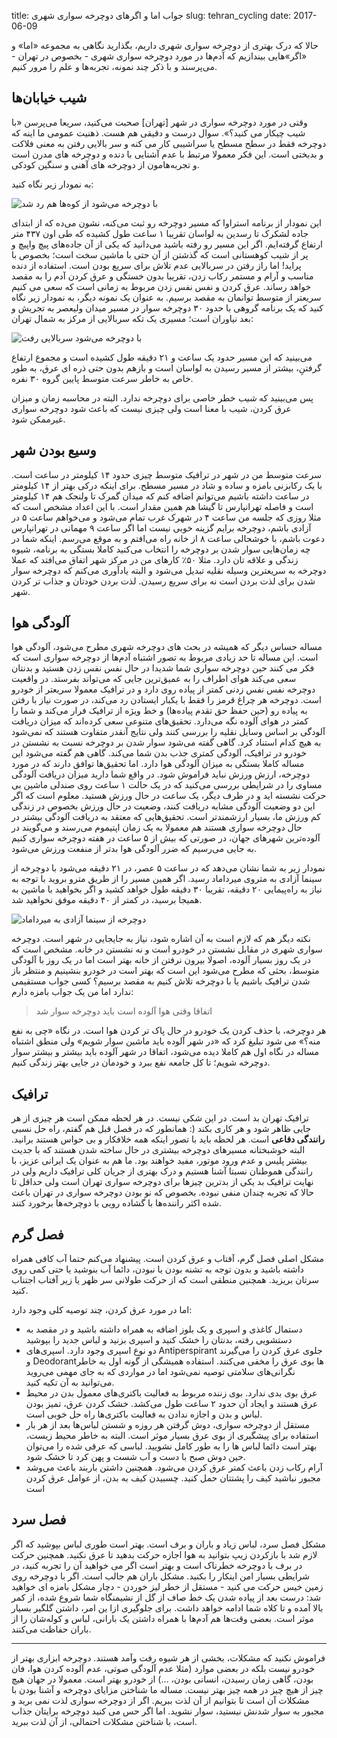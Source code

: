 title: جواب اما و اگرهای دوچرخه سواری شهری
slug: tehran_cycling
date: 2017-06-09

حالا که درک بهتری از دوچرخه سواری شهری داریم، بگذارید نگاهی به مجموعه «اما» و «اگر»هایی بیندازیم که آدم‌ها در مورد دوچرخه سواری شهری - بخصوص در تهران - می‌پرسند و با ذکر چند نمونه، تجربه‌ها و علم را مرور کنیم. 

## شیب خیابان‌ها
وقتی در مورد دوچرخه سواری در شهر [تهران] صحبت می‌کنید، سریعا می‌پرسن «با شیب چیکار می کنید؟». سوال درست و دقیقی هم هست. ذهنیت عمومی ما اینه که دوچرخه فقط در سطح مسطح یا سراشیبی کار می کنه و سر بالایی رفتن به معنی فلاکت و بدبختی است. این فکر معمولا مرتبط با عدم آشنایی با دنده و دوچرخه های مدرن است و تجربه‌هامون از دوچرخه های آهنی و سنگین کودکی.

به نمودار زیر نگاه کنید:

![با دوچرخه می‌شود از کوه‌ها هم رد شد]({filename}/images/strava_lavasan.png)

این نمودار از برنامه استراوا که مسیر دوچرخه رو ثبت می‌کنه، نشون می‌ده که از ابتدای جاده لشکرک تا رسدین به لواسان تقریبا ۱ ساعت طول کشیده که طی اون ۴۳۷ متر ارتفاع گرفته‌ایم. اگر این مسیر رو رفته باشید می‌دانید که یکی از آن جاده‌های پیچ واپیچ و پر از شیب کوهستانی است که گذشتن از آن حتی با ماشین سخت است؛ بخصوص با پراید! اما راز رفتن در سربالایی عدم تلاش برای سریع بودن است. استفاده از دنده مناسب و آرام و مستمر رکاب زدن، تقریبا بدون خستگی و عرق کردن آدم را به مقصد خواهد رساند. عرق کردن و نفس نفس زدن مربوط به زمانی است که سعی می کنیم سریعتر از متوسط توانمان به مقصد برسیم. به عنوان یک نمونه دیگر، به نمودار زیر نگاه کنید که یک برنامه گروهی با حدود ۳۰ دوچرخه سوار در مسیر میدان ولیعصر به تجریش و بعد نیاوران است؛ مسیری یک تکه سربالایی از مرکز به شمال تهران:

![با دوچرخه می‌شود سربالایی رفت]({filename}/images/strava_niavaran.png)

می‌بینید که این مسیر حدود یک ساعت و ۲۱ دقیقه طول کشیده است و مجموع ارتفاع گرفتنِ، بیشتر از مسیر رسیدن به لواسان است و بازهم بدون حتی ذره ای عرق، به طور خاص به خاطر سرعت متوسط پایین گروه ۳۰ نفره. 

پس می‌بینید که *شیب* خطر خاصی برای دوچرخه ندارد. البته در محاسبه زمان و میزان عرق کردن، شیب با معنا است ولی چیزی نیست که باعث شود دوچرخه سواری غیرممکن شود.

## وسیع بودن شهر
سرعت متوسط من در شهر در ترافیک متوسط چیزی حدود ۱۴ کیلومتر در ساعت است. با یک رکابزنی بامزه و ساده و شاد در مسیر مسطح. برای اینکه درکی بهتر از ۱۴ کیلومتر در ساعت داشته باشیم می‌توانم اضافه کنم که میدان گمرک تا ولنجک هم ۱۴ کیلومتر است و فاصله تهرانپارس تا گیشا هم همین مقدار است. با این اعداد مشخص است که مثلا روزی که جلسه من ساعت ۴ در شهرک غرب تمام می‌شود و می‌خواهم ساعت ۵ در آزادی باشم، دوچرخه برایم گزینه خوبی نیست اما اگر ساعت ۹ مهمانی در تهرانپارس دعوت باشم، با خوشحالی ساعت ۸ از خانه راه می‌افتم و به موقع می‌رسم. اینکه شما در چه زمان‌هایی سوار شدن بر دوچرخه را انتخاب می‌کنید کاملا بستگی به برنامه، شیوه زندگی و علاقه تان دارد. مثلا ۵۰٪ کارهای من در مرکز شهر اتفاق می‌افتد که عملا دوچرخه به سریعترین وسیله نقلیه تبدیل می‌شود و البته یادآوری می‌کنم که دوچرخه سوار شدن برای لذت بردن است نه برای سریع رسیدن. لذت بردن خودتان و جذاب تر کردن شهر.


## آلودگی هوا
مساله حساس دیگر که همیشه در بحث های دوچرخه شهری مطرح می‌شود، آلودگی هوا است. این مساله تا حد زیادی مربوط به تصور اشتباه آدم‌ها از دوچرخه سواری است که فکر می کنند حین دوچرخه سواری شما شدیدا در حال نفس نفس زدن هستید و بدنتان سعی می‌کند هوای اطراف را به عمیق‌ترین جایی که می‌تواند بفرستد. در واقعیت دوچرخه نفس نفس زدنی کمتر از پیاده روی دارد و در ترافیک معمولا سریعتر از خودرو است. دوچرخه هر چراغ قرمز را فقط با یکبار ایستادن رد می‌کند، در صورت نیاز با رفتن به پیاده رو (حین حفظ حق تقدم پیاده‌‌ها) و خط ویژه از ترافیک فرار می‌کند و شما را کمتر در هوای آلوده نگه می‌دارد. تحقیق‌های متنوعی سعی کرده‌اند که میزان دریافت آلودگی بر اساس وسایل نقلیه را بررسی کنند ولی نتایج آنقدر متفاوت هستند که نمی‌شود به هیچ کدام استناد کرد. گاهی گفته می‌شود سوار شدن بر دوچرخه نسبت به نشستن در خودرو در ترافیک، آلودگی کمتری جذب بدن شما می‌کند. گاهی هم گفته می‌شود این مساله کاملا بستگی به میزان آلودگی هوا دارد. اما تحقیق‌ها توافق دارند که در مورد دوچرخه، ارزش ورزش نباید فراموش شود. در واقع شما دارید میزان دریافت آلودگی مساوی را در شرایطی بررسی می‌کنید که در یک حالت ۱ ساعت روی صندلی ماشین بی حرکت نشسته اید و در طرف دیگر، یک ساعت در حال ورزش هستید. معلوم است که اگر این دو وضعیت آلودگی مشابه دریافت کنند، وضعیت در حال ورزش بخصوص در زندگی کم ورزش ما، بسیار ارزشمندتر است. تحقیق‌هایی که معتقد به دریافت آلودگی بیشتر در حال دوچرخه سواری هستند هم معمولا به یک زمان اپتیموم می‌رسند و می‌گویند در آلوده‌ترین شهرهای جهان، در صورتی که بیش از ۵ ساعت در هفته دوچرخه سواری کنیم به جایی می‌رسیم که ضرر آلودگی هوا بدتر از منفعت ورزش می‌شود. 

نمودار زیر به شما نشان می‌دهد که در ساعت ۵ عصر، در ۲۱ دقیقه می‌شود با دوچرخه از سینما آزادی به متروی میرداماد رسید. اگر همین مسیر را از طریق مترو بروید با توجه به نیاز به راه‌پیمایی ۲۰ دقیقه، تقریبا ۳۰ دقیقه طول خواهد کشید و اگر بخواهید با ماشین به همیجا برسید، در کمتر از ۴۰ دقیقه موفق نخواهید شد. 

![دوچرخه از سینما‌ آزادی به میرداماد]({filename}/images/strava_mirdamad.png)

نکته دیگر هم که لازم است به آن اشاره شود، نیاز به جایجایی در شهر است. دوچرخه سواری شهری در مقابل نشستن در خودرو است و نه نشستن در خانه. مشخص است که در یک روز بسیار آلوده، اصولا بیرون نرفتن از خانه بهتر است اما در یک روز با آلودگی متوسط، بحثی که مطرح می‌شود این است که بهتر است در خودرو بنشینیم و منتظر باز شدن ترافیک باشیم یا با دوچرخه تلاش کنیم به مقصد برسیم؟ کسی جواب مستقیمی ندارد اما من یک جواب بامزه دارم:

> اتفاقا وقتی هوا آلوده است باید دوچرخه سوار شد

هر دوچرخه، با حذف کردن یک خودرو در حال پاک تر کردن هوا است. در نگاه «چی به نفع منه؟» می ‌شود تبلیغ کرد که «در شهر آلوده باید ماشین سوار شویم» ولی منطق اشتباه مساله در نگاه اول هم کاملا دیده می‌شود، اتفاقا در شهر آلوده باید بیشتر و بیشتر سوار دوچرخه شویم؛ تا کل جامعه نفع ببرد و خودمان در جایی بهتر زندگی کنیم. 

## ترافیک
ترافیک تهران بد است. در این شکی نیست. در هر لحظه ممکن است هر چیزی از هر جایی ظاهر شود و هر کاری بکند (: همانطور که در فصل قبل هم گفتم، راه حل نسبی **رانندگی دفاعی** است. هر لحظه باید با تصور اینکه همه خلافکار و بی حواس هستند برانید. البته خوشبختانه مسیرهای دوچرخه بیشتری در حال ساخته شدن هستند که با جدیت بیشتر پلیس و عدم ورود موتور، مفید خواهند بود. ما هم به عنوان یک ایرانی عزیز، با رانندگی هموطنان نسبتا آشنا هستیم و درک بهتری از جریان کلی ترافیک داریم ولی در نهایت ترافیک بد یکی از بدترین چیزها برای دوچرخه سواری تهران است ولی حداقل تا حالا که تجربه چندان منفی نبوده. بخصوص که نو بودن دوچرخه سواری در تهران باعث شده اکثر راننده‌ها با گشاده رویی با دوچرخه‌ها برخورد کنند.


## فصل گرم
مشکل اصلی فصل گرم، آفتاب و عرق کردن است. پیشنهاد می‌کنم حتما آب کافی همراه داشته باشید و بدون توجه به تشنه بودن یا نبودن، دائما آب بنوشید یا حتی کمی روی سرتان بریزید. همچنین منطقی است که از حرکت طولانی سر ظهر یا زیر آفتاب اجتناب کنید. 

اما در مورد عرق کردن، چند توصیه کلی وجود دارد:

- دستمال کاغذی و اسپری و یک بلوز اضافه به همراه داشته باشید و در مقصد به دستشویی رفته، بدنتان را خشک کنید و اسپری بزنید و لباس جدید را بپوشید
- دو نوع اسپری وجود دارد. اسپری‌های Antiperspirant جلوی عرق کردن را می‌گیرند و Deodorantها بوی عرق را مخفی می‌کنند. استفاده همیشگی از گونه اول به خاطر نگرانی‌های سلامتی توصیه نمی‌شود اما در مواردی که به جای مهمی می‌روید می‌توانید به آن تکیه کنید.
- عرق بوی بدی ندارد. بوی زننده مربوط به فعالیت باکتری‌های معمول بدن در محیط عرق هستند و ایجاد آن حدود ۲ ساعت طول می‌کشد. خشک کردن عرق، تمیز بودن لباس و بدن و اجازه ندادن به فعالیت باکتری‌ها راه حل خوبی است.
- مستقل از دوچرخه سواری، دوش گرفتن هر روزه و شستن لباس‌ها بعد از هر بار استفاده برای پیشگیری از بوی عرق بسیار موثر است. البته به خاطر محیط زیست، بهتر است دائما لباس ها را به طور کامل نشویید. لباسی که عرقی شده را می‌توان حین دوش صبح با دست و آب شست و پهن کرد تا خشک شود. 
- آرام رکاب زدن باعث کمتر عرق کردن می‌شود. همچنین داشتن باربند باعث می‌وشد مجبور نباشید کیف را پشتتان حمل کنید. چسبیدن کیف به بدن، از عوامل عرق کردن است

## فصل سرد
مشکل فصل سرد، لباس زیاد و باران و برف است. بهتر است طوری لباس بپوشید که اگر لازم شد با بازکردن زیپ بتوانید به هوا اجازه حرکت بدهید تا عرق نکنید. همچنین حرکت در برف با دوچرخه خطرناک است و بهتر است اگر می خواهید آن را تجربه کنید، در شرایطی بسیار امن اینکار را بکنید. مشکل باران هم جالب است. اگر با دوچرخه روی زمین خیس حرکت می کنید - مستقل از خطر لیز خوردن - دچار مشکل بامزه ای خواهید شد: درست بعد از پیاده شدن یک خط صاف از گل از نشیمنگاه شما شروع شده، از کمر بالا آمده و تا کلاه شما ادامه خواهد داشت. برای جلوگیری ازا ین امر، داشتن گلگیر بسیار موثر است. بعضی وقت‌ها هم آدم‌ها با همراه داشتن یک بارانی، لباس و کوله‌شان را از باران حفاظت می‌کنند. 


-----

فراموش نکنید که مشکلات، بخشی از هر شیوه رفت و‌آمد هستند. دوچرخه ابزاری بهتر از خودرو نیست بلکه در بعضی موارد (مثلا عدم آلودگی صوتی، عدم آلوده کردن هوا، فان بودن، گاهی زمان رسیدن، انسانی بودن، ...) از خودرو بهتر است. معمولا در جهان هیچ چیز از هیچ چیز در همه چیز بهتر نیست. مساله ما شناختن مزایای دوچرخه و آشنا بودن با مشکلات آن است تا بتوانیم از آن لذت ببریم. اگر از دوچرخه سواری لذت نمی برید و مجبور به سوار شدنش نیستید، سوار نشوید. اما اگر حس می کنید دوچرخه برایتان جذاب است، با شناختن مشکلات احتمالی، از آن لذت ببرید.
